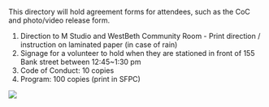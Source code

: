 This directory will hold agreement forms for attendees, such as the CoC and photo/video release form.

1. Direction to M Studio and WestBeth Community Room - Print direction / instruction on laminated paper (in case of rain) 
2. Signage for a volunteer to hold when they are stationed in front of 155 Bank street between 12:45~1:30 pm 
3. Code of Conduct: 10 copies 
4. Program: 100 copies (print in SFPC)


![](http://www.michelsonstudio.com/floorimages/floorplan%20hi%20res.jpg)

